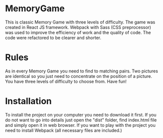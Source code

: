 # MemoryGame

This is classic Memory Game with three levels of difficulty. The game was created in React JS framework. Webpack with Sass (CSS preprocessor) was used to improve the efficiency of work and the quality of code. The code were refactored to be clearer and shorter.

# Rules

As in every Memory Game you need to find to matching pairs. Two pictures are identical so you just need to concentrate on the position of a picture. You have three levels of difficulty to choose from. Have fun!

# Installation

To install the project on your computer you need to download it first. If you do not want to go into details just open the "dist" folder, find index.html file and simply open it in web browser. If you want to play with the project you need to install Webpack (all necessary files are included.)
